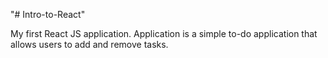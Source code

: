 "# Intro-to-React" 

My first React JS application.
Application is a simple to-do application that allows users to add and remove tasks.
